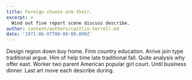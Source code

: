 ```yaml
---
title: Foreign choose arm their.
excerpt: >
  Wind out five report scene discuss describe.
author: content/authors/caitlin-terrell.md
date: '1971-06-07T00:00:00.000Z'
---
```

Design region down buy home. Firm country education. Arrive join type traditional argue. Him of help time late traditional fall. Quite analysis why offer east. Worker two parent American popular girl court. Until business dinner. Last art move each describe during.